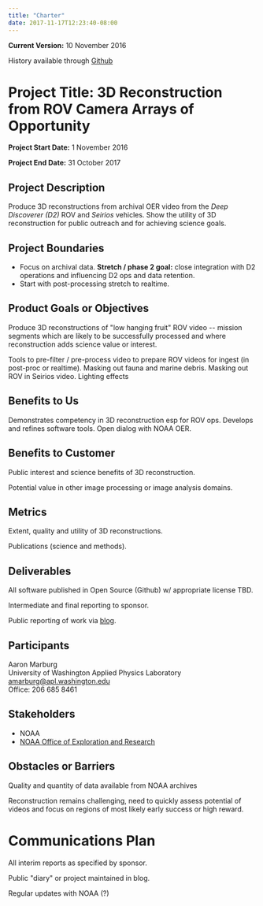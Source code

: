 ```yaml
---
title: "Charter"
date: 2017-11-17T12:23:40-08:00
---
```


__Current Version:__ 10 November 2016

History available through [Github](https://github.com/NOAA-OER16-3DReconstruction/public-www/tree/gh-pages/_pages/charter.md)

# Project Title: 3D Reconstruction from ROV Camera Arrays of Opportunity

__Project Start Date:__   1 November 2016

__Project End Date:__  31 October 2017

## Project Description

Produce 3D reconstructions from archival OER video from the _Deep Discoverer (D2)_ ROV and _Seirios_ vehicles.    Show the utility of 3D reconstruction for public outreach and for achieving science goals.   

## Project Boundaries

* Focus on archival data.   __Stretch / phase 2 goal:__ close integration with D2 operations and influencing D2 ops and data retention.
* Start with post-processing stretch to realtime.

## Product Goals or Objectives

Produce 3D reconstructions of "low hanging fruit" ROV video -- mission segments which are likely to be successfully processed and where reconstruction adds science value or interest.

Tools to pre-filter / pre-process video to prepare ROV videos for ingest (in post-proc or realtime).   Masking out fauna and marine debris.   Masking out ROV in Seirios video.  Lighting effects

## Benefits to Us

Demonstrates competency in 3D reconstruction esp for ROV ops.   Develops and refines software tools.  Open dialog with NOAA OER.

## Benefits to Customer

Public interest and science benefits of 3D reconstruction.  

Potential value in other image processing or image analysis domains.

## Metrics

Extent, quality and utility of 3D reconstructions.

Publications (science and methods).

## Deliverables

All software published in Open Source (Github) w/ appropriate license TBD.

Intermediate and final reporting to sponsor.

Public reporting of work via [blog](https://noaa-oer16-3dreconstruction.github.io/public-www/).

## Participants

Aaron Marburg  
University of Washington Applied Physics Laboratory  
[amarburg@apl.washington.edu](mailto:amarburg@apl.washington.edu)   
Office: 206 685 8461  

## Stakeholders

* NOAA
* [NOAA Office of Exploration and Research](http://oceanexplorer.noaa.gov/)

## Obstacles or Barriers

Quality and quantity of data available from NOAA archives

Reconstruction remains challenging, need to quickly assess potential of videos and focus on regions of most likely early success or high reward.

# Communications Plan

All interim reports as specified by sponsor.

Public "diary" or project maintained in blog.

Regular updates with NOAA (?)
